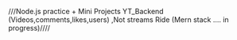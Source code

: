 ///Node.js practice + Mini Projects
YT_Backend (Videos,comments,likes,users) ,Not streams
Ride (Mern stack .... in progress)////
